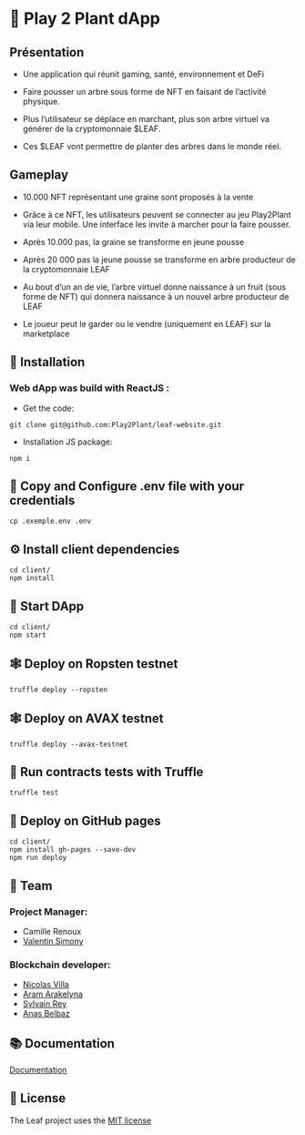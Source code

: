 # 🍃 Play 2 Plant dApp

## Présentation
* Une application qui réunit gaming, santé, environnement et DeFi

* Faire pousser un arbre sous forme de NFT en faisant de l’activité physique. 

* Plus l’utilisateur se déplace en marchant, plus son arbre virtuel va générer de la cryptomonnaie $LEAF. 

* Ces $LEAF vont permettre de planter des arbres dans le monde réel.

## Gameplay

* 10.000 NFT représentant une graine sont proposés à la vente 

* Grâce à ce NFT, les utilisateurs peuvent se connecter au jeu Play2Plant via leur mobile.  Une interface les invite à marcher pour  la faire pousser. 

* Après 10.000 pas, la graine se transforme en jeune pousse

* Après 20 000 pas la jeune pousse se transforme en arbre producteur de la cryptomonnaie LEAF

* Au bout d’un an de vie, l’arbre virtuel donne naissance à un fruit (sous forme de NFT) qui donnera naissance à un nouvel arbre producteur de LEAF

* Le joueur peut le garder ou le vendre (uniquement en LEAF) sur la marketplace


## 🔧 Installation

### Web dApp was build with ReactJS :

* Get the code:

`git clone git@github.com:Play2Plant/leaf-website.git`

* Installation JS package:

`npm i`

## 🔧 Copy and Configure .env file with your credentials

`cp .exemple.env .env`

## ⚙️ Install client dependencies

```
cd client/
npm install
```

## 🚀 Start DApp

```
cd client/
npm start
```

## 🕸️ Deploy on Ropsten testnet

`truffle deploy --ropsten`

## 🕸️ Deploy on AVAX testnet

`truffle deploy --avax-testnet`

## 🧪 Run contracts tests with Truffle

`truffle test`

## 📜 Deploy on GitHub pages
```
cd client/
npm install gh-pages --save-dev
npm run deploy
```

## 🤝 Team

### Project Manager:
* Camille Renoux
* [Valentin Simony](https://github.com/valsim)

### Blockchain developer:
* [Nicolas Villa](https://github.com/Boyquotes)
* [Aram Arakelyna](https://github.com/AramArDev)
* [Sylvain Rey](https://github.com/Slymaster)
* [Anas Belbaz](https://github.com/belbazanas)

## 📚 Documentation

[Documentation](https://github.com/Play2Plant/leaf-website/tree/main/documentation)

## 📝 License

The Leaf project uses the [MIT license](https://github.com/Play2Plant/leaf-website/blob/main/LICENSE)
